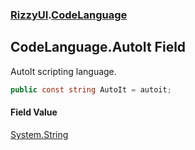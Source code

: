 ### [RizzyUI](RizzyUI 'RizzyUI').[CodeLanguage](RizzyUI.CodeLanguage 'RizzyUI.CodeLanguage')

## CodeLanguage.AutoIt Field

AutoIt scripting language.

```csharp
public const string AutoIt = autoit;
```

#### Field Value
[System.String](https://docs.microsoft.com/en-us/dotnet/api/System.String 'System.String')